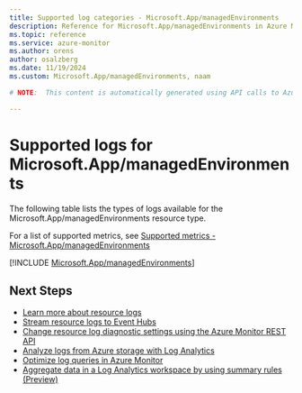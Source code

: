 ```yaml
---
title: Supported log categories - Microsoft.App/managedEnvironments
description: Reference for Microsoft.App/managedEnvironments in Azure Monitor Logs.
ms.topic: reference
ms.service: azure-monitor
ms.author: orens
author: osalzberg
ms.date: 11/19/2024
ms.custom: Microsoft.App/managedEnvironments, naam

# NOTE:  This content is automatically generated using API calls to Azure. Any edits made on these files will be overwritten in the next run of the script. 

---
```





# Supported logs for Microsoft.App/managedEnvironments  
The following table lists the types of logs available for the Microsoft.App/managedEnvironments resource type.
  
  
  
For a list of supported metrics, see [Supported metrics - Microsoft.App/managedEnvironments](../supported-metrics/microsoft-app-managedenvironments-metrics.md)  
  

  
[!INCLUDE [Microsoft.App/managedEnvironments](~/reusable-content/ce-skilling/azure/includes/azure-monitor/reference/logs/microsoft-app-managedenvironments-logs-include.md)]  
  

## Next Steps

* [Learn more about resource logs](/azure/azure-monitor/essentials/platform-logs-overview)
* [Stream resource logs to Event Hubs](/azure/azure-monitor/essentials/resource-logs#send-to-azure-event-hubs)
* [Change resource log diagnostic settings using the Azure Monitor REST API](/rest/api/monitor/diagnosticsettings)
* [Analyze logs from Azure storage with Log Analytics](/azure/azure-monitor/essentials/resource-logs#send-to-log-analytics-workspace)
* [Optimize log queries in Azure Monitor](/azure/azure-monitor/logs/query-optimization)
* [Aggregate data in a Log Analytics workspace by using summary rules (Preview)](/azure/azure-monitor/logs/summary-rules)